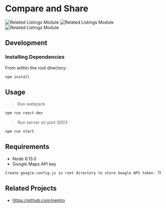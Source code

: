 # Compare and Share
>

![Related Listings Module](https://github.com/irentro/Compare-Listings-Module/blob/master/Compare1.gif)
![Related Listings Module](https://github.com/irentro/Compare-Listings-Module/blob/master/Compare2.gif)
![Related Listings Module](https://github.com/irentro/Compare-Listings-Module/blob/master/Compare3.gif)

## Development
### Installing Dependencies
From within the root directory:

```sh
npm install
```

## Usage
> Run webpack
```sh
npm run react-dev
```
> Run server on port 3003
```sh
npm run start
```

## Requirements
- Node 6.13.0
- Google Maps API key
```sh
Create google.config.js in root directory to store Google API token. The API token will be automatically imported for authentication in Map.jsx 
```

## Related Projects
  - https://github.com/irentro
